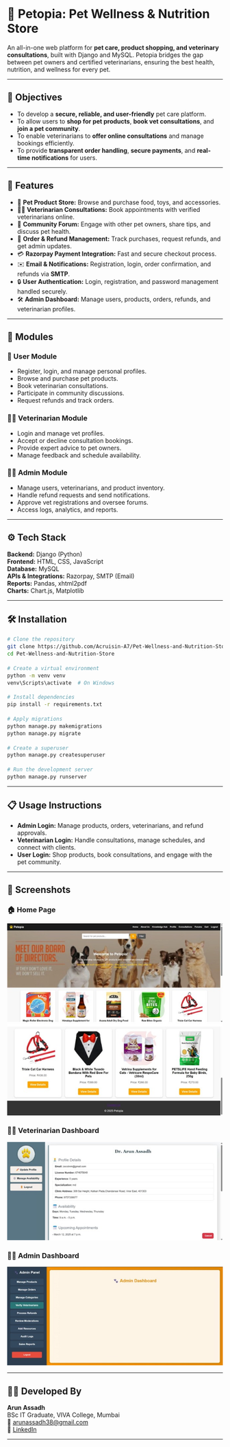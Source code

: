 # 🐾 Petopia: Pet Wellness & Nutrition Store

An all-in-one web platform for **pet care, product shopping, and veterinary consultations**, built with Django and MySQL. Petopia bridges the gap between pet owners and certified veterinarians, ensuring the best health, nutrition, and wellness for every pet.

---

## 🎯 Objectives

- To develop a **secure, reliable, and user-friendly** pet care platform.  
- To allow users to **shop for pet products**, **book vet consultations**, and **join a pet community**.  
- To enable veterinarians to **offer online consultations** and manage bookings efficiently.  
- To provide **transparent order handling**, **secure payments**, and **real-time notifications** for users.

---

## 🚀 Features

- 🐶 **Pet Product Store:** Browse and purchase food, toys, and accessories.  
- 👨‍⚕️ **Veterinarian Consultations:** Book appointments with verified veterinarians online.  
- 💬 **Community Forum:** Engage with other pet owners, share tips, and discuss pet health.  
- 🧾 **Order & Refund Management:** Track purchases, request refunds, and get admin updates.  
- 💳 **Razorpay Payment Integration:** Fast and secure checkout process.  
- ✉️ **Email & Notifications:** Registration, login, order confirmation, and refunds via **SMTP**.  
- 🔒 **User Authentication:** Login, registration, and password management handled securely.   
- 🛠️ **Admin Dashboard:** Manage users, products, orders, refunds, and veterinarian profiles.  

---

## 🧱 Modules

### 👤 User Module
- Register, login, and manage personal profiles.  
- Browse and purchase pet products.  
- Book veterinarian consultations.  
- Participate in community discussions.  
- Request refunds and track orders.

### 👨‍⚕️ Veterinarian Module
- Login and manage vet profiles.  
- Accept or decline consultation bookings.  
- Provide expert advice to pet owners.  
- Manage feedback and schedule availability.

### 🧑‍💼 Admin Module
- Manage users, veterinarians, and product inventory.  
- Handle refund requests and send notifications.  
- Approve vet registrations and oversee forums.  
- Access logs, analytics, and reports.

---

## ⚙️ Tech Stack

**Backend:** Django (Python)  
**Frontend:** HTML, CSS, JavaScript  
**Database:** MySQL  
**APIs & Integrations:** Razorpay, SMTP (Email)  
**Reports:** Pandas, xhtml2pdf  
**Charts:** Chart.js, Matplotlib  

---

## 🛠️ Installation

```bash
# Clone the repository
git clone https://github.com/Acruisin-A7/Pet-Wellness-and-Nutrition-Store.git
cd Pet-Wellness-and-Nutrition-Store

# Create a virtual environment
python -m venv venv
venv\Scripts\activate  # On Windows

# Install dependencies
pip install -r requirements.txt

# Apply migrations
python manage.py makemigrations
python manage.py migrate

# Create a superuser
python manage.py createsuperuser

# Run the development server
python manage.py runserver
```

---

## 📋 Usage Instructions

- **Admin Login:** Manage products, orders, veterinarians, and refund approvals.  
- **Veterinarian Login:** Handle consultations, manage schedules, and connect with clients.  
- **User Login:** Shop products, book consultations, and engage with the pet community.  

---

## 📸 Screenshots

### 🏠 Home Page
![Home Page](screenshots/homepage.jpg)

### 👨‍⚕️ Veterinarian Dashboard
![Veterinarian Dashboard](screenshots/vet_dashboard.jpg)

### 🧑‍💼 Admin Dashboard
![Admin Dashboard](screenshots/admin_dashboard.jpg)

---

## 🧑‍💻 Developed By

**Arun Assadh**  
BSc IT Graduate, VIVA College, Mumbai  
📧 [arunassadh38@gmail.com](mailto:arunassadh38@gmail.com)  
🔗 [LinkedIn](https://linkedin.com/in/arunassadh)

---


